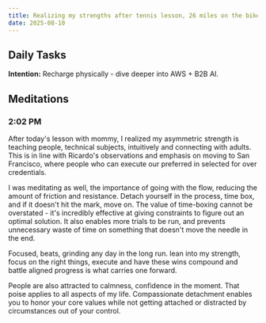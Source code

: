 ```yaml
---
title: Realizing my strengths after tennis lesson, 26 miles on the bike
date: 2025-08-10
---
```

## Daily Tasks

**Intention:** Recharge physically - dive deeper into AWS + B2B AI.  

## Meditations

### 2:02 PM
After today's lesson with mommy, I realized my asymmetric strength is teaching people, technical subjects, intuitively and connecting with adults. This is in line with Ricardo's observations and emphasis on moving to San Francisco, where people who can execute our preferred in selected for over credentials.

I was meditating as well, the importance of going with the flow, reducing the amount of friction and resistance. Detach yourself in the process, time box, and if it doesn't hit the mark, move on. The value of time-boxing cannot be overstated - it's incredibly effective at giving constraints to figure out an optimal solution. It also enables more trials to be run, and prevents unnecessary waste of time on something that doesn't move the needle in the end.

Focused, beats, grinding any day in the long run. lean into my strength, focus on the right things, execute and have these wins compound and battle aligned progress is what carries one forward. 

People are also attracted to calmness, confidence in the moment. That poise applies to all aspects of my life. Compassionate detachment enables you to honor your core values while not getting attached or distracted by circumstances out of your control. 